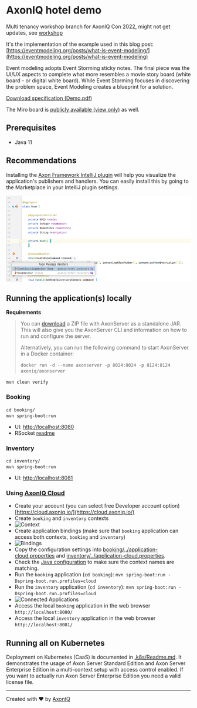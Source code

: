 # AxonIQ hotel demo

Multi tenancy workshop branch for AxonIQ Con 2022, might not get updates, see [workshop](WORKSHOP.md)

It's the implementation of the example used in this blog post: [https://eventmodeling.org/posts/what-is-event-modeling/](https://eventmodeling.org/posts/what-is-event-modeling)

Event modeling adopts Event Storming sticky notes. The final piece was the UI/UX aspects to complete what more resembles a movie story board (white board - or digital white board). While Event Storming focuses in discovering the problem space, Event Modeling creates a blueprint for a solution.

[Download specification (Demo.pdf)](Demo.pdf)

The Miro board is [publicly available (view only)](https://miro.com/app/board/o9J_kuZkBh8=/) as well. 

## Prerequisites

- Java 11

## Recommendations
Installing the [Axon Framework IntelliJ plugin](https://plugins.jetbrains.com/plugin/18628-axon-framework) will help you visualize the application's publishers and handlers. 
You can easily install this by going to the Marketplace in your IntelliJ plugin settings. 

![Intellij Plugin Screenshot](.assets/IntellijPlugin.png)

## Running the application(s) locally

**Requirements**

> You can [download](https://download.axoniq.io/axonserver/AxonServer.zip) a ZIP file with AxonServer as a standalone JAR. This will also give you the AxonServer CLI and information on how to run and configure the server.
>
> Alternatively, you can run the following command to start AxonServer in a Docker container:
>
> ```
> docker run -d --name axonserver -p 8024:8024 -p 8124:8124 axoniq/axonserver
> ```

```shell script
mvn clean verify
```

### Booking

```shell script
cd booking/
mvn spring-boot:run
```

- UI: [http://localhost:8080](http://localhost:8080)
- RSocket [readme](booking/README.md)

### Inventory

```shell script
cd inventory/
mvn spring-boot:run
```

- UI: [http://localhost:8081](http://localhost:8081)

### Using [AxonIQ Cloud](https://cloud.axoniq.io/)

- Create your account (you can select free Developer account option) [https://cloud.axoniq.io/](https://cloud.axoniq.io/)
- Create `booking` and `inventory` contexts
- ![Context](.assets/AxonServerCloudContext.png)
- Create application bindings (make sure that `booking` application can access both contexts, `booking` and `inventory`)
- ![Bindings](.assets/AppBindings.png)
- Copy the configuration settings into [booking/../application-cloud.properties](booking/src/main/resources/application-cloud.properties) and [inventory/../application-cloud.properties](inventory/src/main/resources/application-cloud.properties).
- Check the [Java configuration](booking/src/main/java/io/axoniq/demo/hotel/booking/command/config/BookingCommandCloudConfiguration.java) to make sure the context names are matching.
- Run the `booking` application (`cd booking`): `mvn spring-boot:run -Dspring-boot.run.profiles=cloud`
- Run the `inventory` application (`cd inventory`): `mvn spring-boot:run -Dspring-boot.run.profiles=cloud`
- ![Connected Applications](.assets/ConnectedApps.png)
- Access the local `booking` application in the web browser `http://localhost:8080/`
- Access the local `inventory` application in the web browser `http://localhost:8081/`

## Running all on Kubernetes

Deployment on Kubernetes (CaaS) is documented in [.k8s/Readme.md](./.k8s/README.md).
It demonstrates the usage of Axon Server Standard Edition and Axon Server Enterprise Edition in a multi-context setup with access control enabled. If you want to actually run Axon Server Enterprise Edition you need a valid license file.

---

Created with :heart: by [AxonIQ](http://axoniq.io)

[axon]: https://axoniq.io/
